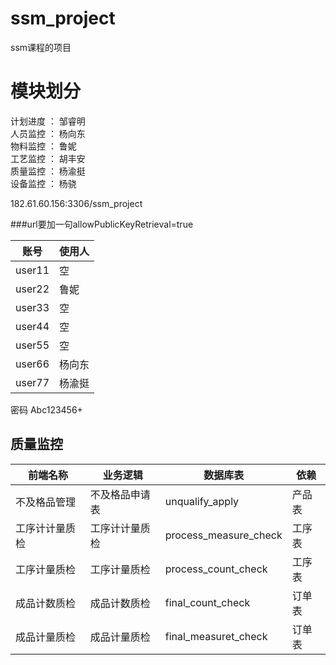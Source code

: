 
# ssm_project
ssm课程的项目

# 模块划分
计划进度 ： 邹睿明  
人员监控 ： 杨向东  
物料监控 ： 鲁妮  
工艺监控 ： 胡丰安  
质量监控 ： 杨渝挺  
设备监控 ： 杨骁  



182.61.60.156:3306/ssm_project

###url要加一句allowPublicKeyRetrieval=true

|账号|使用人|
|------|------|
|user11|空|
|user22|鲁妮|
|user33|空|
|user44|空|
|user55|空|
|user66|杨向东|
|user77|杨渝挺|

密码
Abc123456+


## 质量监控                      
|前端名称|业务逻辑|数据库表|依赖|
|------|------|------|------|
|不及格品管理  	|不及格品申请表 |unqualify_apply 		|产品表|
|工序计计量质检	|工序计计量质检	|process_measure_check	|工序表|
|工序计量质检	|工序计量质检	|process_count_check	|工序表|
|成品计数质检	|成品计数质检	|final_count_check		|订单表|
|成品计量质检	|成品计量质检	|final_measuret_check	|订单表|
